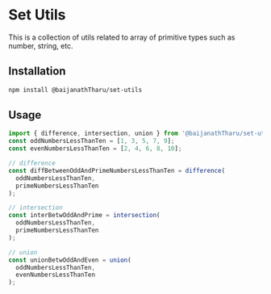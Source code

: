 # Set Utils

This is a collection of utils related to array of primitive types such as number, string, etc.

## Installation

```bash
npm install @baijanathTharu/set-utils
```

## Usage

```ts
import { difference, intersection, union } from '@baijanathTharu/set-utils';
const oddNumbersLessThanTen = [1, 3, 5, 7, 9];
const evenNumbersLessThanTen = [2, 4, 6, 8, 10];

// difference
const diffBetweenOddAndPrimeNumbersLessThanTen = difference(
  oddNumbersLessThanTen,
  primeNumbersLessThanTen
);

// intersection
const interBetwOddAndPrime = intersection(
  oddNumbersLessThanTen,
  primeNumbersLessThanTen
);

// union
const unionBetwOddAndEven = union(
  oddNumbersLessThanTen,
  evenNumbersLessThanTen
);
```
